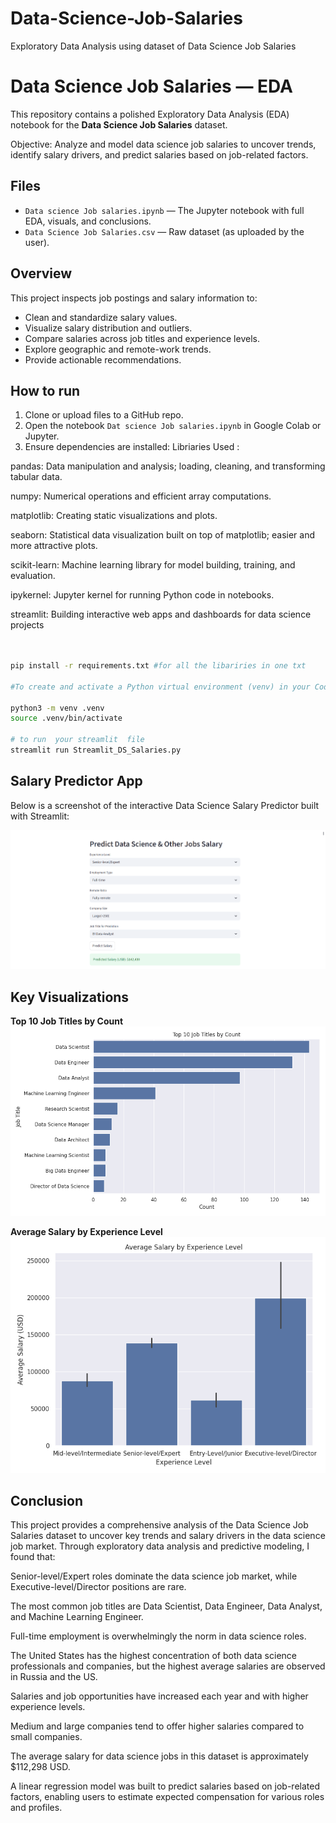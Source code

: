 # Data-Science-Job-Salaries
Exploratory Data Analysis using dataset of Data Science Job Salaries


# Data Science Job Salaries — EDA

This repository contains a polished Exploratory Data Analysis (EDA) notebook for the **Data Science Job Salaries** dataset.

Objective: Analyze and model data science job salaries to uncover trends,
identify salary drivers, and predict salaries based on job-related factors.


## Files
- `Data science Job salaries.ipynb` — The Jupyter notebook with full EDA, visuals, and conclusions.
- `Data Science Job Salaries.csv` — Raw dataset (as uploaded by the user).

## Overview
This project inspects job postings and salary information to:
- Clean and standardize salary values.
- Visualize salary distribution and outliers.
- Compare salaries across job titles and experience levels.
- Explore geographic and remote-work trends.
- Provide actionable recommendations.

## How to run
1. Clone or upload files to a GitHub repo.
2. Open the notebook `Dat science Job salaries.ipynb` in Google Colab or Jupyter.
3. Ensure dependencies are installed:
Libriaries Used :

pandas: Data manipulation and analysis; loading, cleaning, and transforming tabular data.

numpy: Numerical operations and efficient array computations.

matplotlib: Creating static visualizations and plots.

seaborn: Statistical data visualization built on top of matplotlib; easier and more attractive plots.

scikit-learn: Machine learning library for model building, training, and evaluation.

ipykernel: Jupyter kernel for running Python code in notebooks.

streamlit: Building interactive web apps and dashboards for data science projects



```bash


pip install -r requirements.txt #for all the libariries in one txt

#To create and activate a Python virtual environment (venv) in your Codespace, use these #commands in your terminal:

python3 -m venv .venv
source .venv/bin/activate 

# to run  your streamlit  file
streamlit run Streamlit_DS_Salaries.py

```
## Salary Predictor App

Below is a screenshot of the interactive Data Science Salary Predictor built with Streamlit:

![Salary Predictor Screenshot](predictor_screenshot.png)




## Key Visualizations

**Top 10 Job Titles by Count**
![Bar Chart](bar_chart_job_titles.png)

**Average Salary by Experience Level**
![Column Chart](column_chart_experience.png)



## Conclusion

This project provides a comprehensive analysis of the Data Science Job Salaries dataset to uncover key trends and salary drivers in the data science job market. Through exploratory data analysis and predictive modeling, I found that:

Senior-level/Expert roles dominate the data science job market, while Executive-level/Director positions are rare.

The most common job titles are Data Scientist, Data Engineer, Data Analyst, and Machine Learning Engineer.

Full-time employment is overwhelmingly the norm in data science roles.

The United States has the highest concentration of both data science professionals and companies, but the highest average salaries are observed in Russia and the US.

Salaries and job opportunities have increased each year and with higher experience levels.

Medium and large companies tend to offer higher salaries compared to small companies.

The average salary for data science jobs in this dataset is approximately $112,298 USD.

A linear regression model was built to predict salaries based on job-related factors, enabling users to estimate expected compensation for various roles and profiles.
